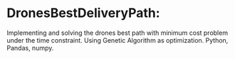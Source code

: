 # DronesBestDeliveryPath:
Implementing and solving the drones best path with minimum cost problem under the time constraint. Using Genetic Algorithm as optimization. Python, Pandas, numpy.

